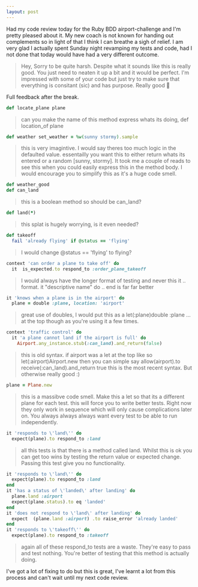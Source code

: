 ```yaml
---
layout: post
---
```

Had my code review today for the Ruby BDD airport-challenge and I'm pretty pleased about it.  My new coach is not known for handing out complements so in light of that I think I can breathe a sigh of relief.  I am very glad I actually spent Sunday night revamping my tests and code, had I not done that today would have had a very different outcome.  
> Hey, Sorry to be quite harsh. Despite what it sounds like this is really good. You just need to neaten it up a bit and it would be perfect. I'm impressed with some of your code but just try to make sure that everything is consitant (sic) and has purpose. Really good :checkered_flag:  

Full feedback after the break.
<!--more-->

```ruby
def locate_plane plane
```
>can you make the name of this method express whats its doing, def location_of plane

```ruby
def weather set_weather = %w(sunny stormy).sample
```
>this is very imagintive. I would say theres too much logic in the defaulted value. essentailly you want this to either return whats its entered or a random [sunny, stormy]. It took me a couple of reads to see this when you could easily express this in the method body. I would encourage you to simplify this as it's a huge code smell.

```ruby
def weather_good
def can_land
```
>this is a boolean method so should be can_land?

```ruby
def land(*)
```
>this splat is hugely worrying, is it even needed?

```ruby
def takeoff
  fail 'already flying' if @status == 'flying'
```
>I would change @status == 'flying' to flying?

```ruby
context 'can order a plane to take off' do
  it  is_expected.to respond_to :order_plane_takeoff 
```
>I would always have the longer format of testing and never this it .. format. it "descriptive name" do .. end is far far better

```ruby
it 'knows when a plane is in the airport' do
  plane = double :plane, location: 'airport'
```
>great use of doubles, I would put this as a let(:plane)double :plane ... at the top though as you're using it a few times.

```ruby
context 'traffic control' do
  it 'a plane cannot land if the airport is full' do
    Airport.any_instance.stub(:can_land).and_return(false)
```
>this is old syntax. if airport was a let at the top like so let(:airport)Airport.new then you can simple say allow(airport).to receive(:can_land).and_return true
this is the most recent syntax. But otherwise really good :)

```ruby
plane = Plane.new
```
>this is a massibve code smell. Make this a let so that its a different plane for each test. this will force you to write better tests. Right now they only work in sequence which will only cause complications later on. You always always always want every test to be able to run independently.

```ruby
it 'responds to \'land\'' do
  expect(plane).to respond_to :land
```
>all this tests is that there is a method called land. Whilst this is ok you can get too wins by testing the return value or expected change. Passing this test give you no functionality.

```ruby
it 'responds to \'land\'' do
  expect(plane).to respond_to :land
end
it 'has a status of \'landed\' after landing' do
  plane.land :airport
  expect(plane.status).to eq 'landed'
end
it 'does not respond to \'land\' after landing' do
  expect  (plane.land :airport) .to raise_error 'already landed'
end
it 'responds to \'takeoff\'' do
  expect(plane).to respond_to :takeoff
```
>again all of these respond_to tests are a waste. They're easy to pass and test nothing. You're better of testing that this method is actually doing.  

I've got a lot of fixing to do but this is great, I've learnt a lot from this process and can't wait until my next code review.
